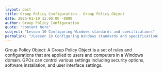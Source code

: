 ```yaml
---
layout: post
title: Group Policy Configuration - Group Policy Object
date: 2025-01-10 12:00:00 -0000
author: Group Policy Configuration
quote: "content here"
subject: "Lesson 10 Configuring Windows standards and specifications"
permalink: "/Lesson 10 Configuring Windows standards and specifications/Group Policy Configuration/Group Policy Configuration - Group Policy Object"
---
```


Group Policy Object: A Group Policy Object is a set of rules and configurations that are applied to users and computers in a Windows domain. GPOs can control various settings including security options, software installation, and user interface settings.
